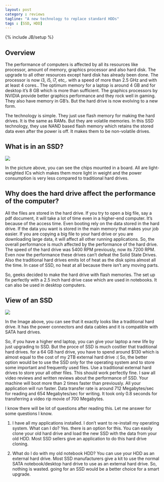 ```yaml
---
layout: post
category : reviews
tagline: "A new technology to replace standard HDDs"
tags : [SSD, HDD]
---
```

{% include JB/setup %}

## Overview

The performance of computers is affected by all its resources like processor,
amount of memory, graphics processor and also hard disk. The upgrade to all
other resources except hard disk has already been done. The processor is now
i3, i5, i7, etc,. with a speed of more than 2.5 GHz and with at least 4 cores..
The optimum memory for a laptop is around 4 GB and for desktop it’s 8 GB which
is more than sufficient. The graphics processors by NVIDIA provide better
graphics performance and they rock well in gaming. They also have memory in
GB’s. But the hard drive is now evolving to a new form.

The technology is simple. They just use flash memory for making the hard
drives. It is the same as RAMs. But they are volatile memories. In this SSD
technology, they use NAND based flash memory which retains the stored data even
after the power is off. It makes them to be non-volatile drives.

## What is in an SSD?

<img src='http://arangamani.net/blog/assets/images/ssd/1.jpg'/>

In the picture above, you can see the chips mounted in a board. All are
light-weighted ICs which makes them more light in weight and the power
consumption is very less compared to traditional hard drives.

## Why does the hard drive affect the performance of the computer?

All the files are stored in the hard drive. If you try to open a big file, say
a pdf document, it will take a lot of time even in a higher-end computer. It’s
because of the access time. Even booting rely on the data stored in the hard
drive. If the data you want is stored in the main memory that makes your job
easier. If you are copying a big file to your hard drive or you are downloading
large data, it will affect all other running applications. So, the overall
performance is much affected by the performance of the hard drive. The speed of
the hard drive was 5400 RPM previously, now its 7200 RPM. Even now the
performance these drives can’t defeat the Solid State Drives. Also the
traditional hard drives emits lot of heat as the disk spins almost all the
time. In case of SSD, no heat at all because there isn’t any moving parts.

So, geeks decided to make the hard drive with flash memories. The set up fix
perfectly with a 2.5 inch hard drive case which are used in notebooks. It can
also be used in desktop computers.

## View of an SSD

<img src='http://arangamani.net/blog/assets/images/ssd/2.jpg'/>

In the Image above, you can see that it exactly looks like a traditional hard
drive. It has the power connectors and data cables and it is compatible with
SATA hard drives.

So, if you have a higher end laptop, you can give your laptop a new life by
just upgrading to SSD. But the proce of SSD is much costlier that traditional
hard drives. for a 64 GB hard drive, you have to spend around $130 which is
almost equal to the cost of my 2TB external hard drive :( So, the better option
would be to use the SSD only for the operating system and to store some
important and frequently used files. Use a traditional external hard drives to
store your all other files. This should work perfectly fine. I saw all video
reviews and written reviews about the performance of SSD. Your machine will
boot more than 2 times faster than previously. All your application will run
faster. Data transfer rate is around 712 Megabytes/sec for reading and 654
Megabytes/sec for writing. It took only 0.8 seconds for transferring a video
rip movie of 700 Megabytes.

I know there will be lot of questions after reading this.
Let me answer for some questions I know.

1. I have all my applications installed. I don’t want to re-install my operating
system. What can I do? Yes. there is an option for this. You can easily clone
your old hard drive and load the new SSD with the data from your old HDD. Most
SSD sellers give an application to do this hard drive cloning.

2. What do I do with my old notebook HDD? You can use your HDD as an external
hard drive. Most SSD manufacturers give a kit to use the normal SATA
notebook/desktop hard drive to use as an external hard drive.
So, nothing is wasted. going for an SSD would be a better choice for a smart
upgrade.

